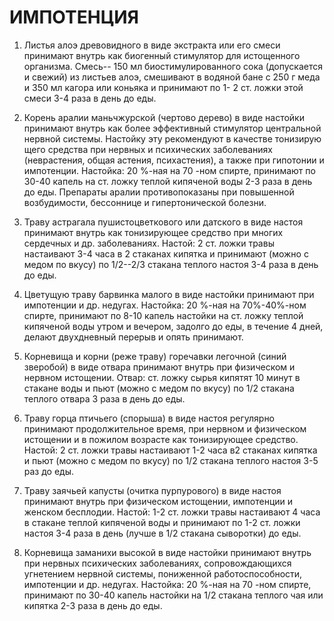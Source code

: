 # ИМПОТЕНЦИЯ

1. Листья алоэ древовидного в виде экстракта или его смеси принимают
внутрь как биогенный стимулятор для истощенного организма. Смесь-- 150
мл биостимулированного сока (допускается и свежий) из листьев алоэ,
смешивают в водяной бане с 250 г меда и 350 мл кагора или коньяка и
принимают по 1- 2 ст. ложки этой смеси 3-4 раза в день до еды.  
  
2. Корень аралии маньчжурской (чертово дерево) в виде настойки принимают
внутрь как более эффективный стимулятор центральной нервной системы.
Настойку эту рекомендуют в качестве тонизирую щего средства при нервных
и психических заболеваниях (неврастения, общая астения, психастения), а
также при гипотонии и импотенции. Настойка: 20 %-ная на 70 -ном спирте,
принимают по 30-40 капель на ст. ложку теплой кипяченой воды 2-3 раза в
день до еды. Препараты аралии противопоказаны при повышенной
возбудимости, бессоннице и гипертонической болезни.  
  
3. Траву астрагала пушистоцветкового или датского в виде настоя
принимают внутрь как тонизирующее средство при многих сердечных и др.
заболеваниях. Настой: 2 ст. ложки травы настаивают 3-4 часа в 2 стаканах
кипятка и принимают (можно с медом по вкусу) по 1/2--2/3 стакана теплого
настоя 3-4 раза в день до еды.  
  
4. Цветущую траву барвинка малого в виде настойки принимают при
импотенции и др. недугах. Настойка: 20 %-ная на 70%-40%-ном спирте,
принимают по 8-10 капель настойки на ст. ложку теплой кипяченой воды
утром и вечером, задолго до еды, в течение 4 дней, делают двухдневный
перерыв и опять принимают.  
  
5. Корневища и корни (реже траву) горечавки легочной (синий зверобой) в
виде отвара принимают внутрь при физическом и нервном истощении. Отвар:
ст. ложку сырья кипятят 10 минут в стакане воды и пьют (можно с медом по
вкусу) по 1/2 стакана теплого отвара 3 раза в день до еды.  
  
6. Траву горца птичьего (спорыша) в виде настоя регулярно принимают
продолжительное время, при нервном и физическом истощении и в пожилом
возрасте как тонизирующее средство. Настой: 2 ст. ложки травы настаивают
1-2 часа в2 стаканах кипятка и пьют (можно с медом по вкусу) по 1/2
стакана теплого настоя 3-5 раз до еды.  
  
7. Траву заячьей капусты (очитка пурпурового) в виде настоя принимают
внутрь при физическом истощении, импотенции и женском бесплодии. Настой:
1-2 ст. ложки травы настаивают 4 часа в стакане теплой кипяченой воды и
принимают по 1-2 ст. ложки настоя 3-4 раза в день (лучше в 1/2 стакана
сыворотки) до еды.  
  
8. Корневища заманихи высокой в виде настойки принимают внутрь при
нервных психических заболеваниях, сопровождающихся угнетением нервной
системы, пониженной работоспособности, импотенции и др. недугах.
Настойка: 20 %-ная на 70 -ном спирте, принимают по 30-40 капель настойки
на 1/2 стакана теплого чая или кипятка 2-3 раза в день до еды.

